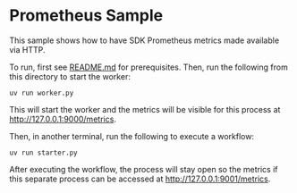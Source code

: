 # Prometheus Sample

This sample shows how to have SDK Prometheus metrics made available via HTTP.

To run, first see [README.md](../README.md) for prerequisites. Then, run the following from this directory to start the
worker:

    uv run worker.py

This will start the worker and the metrics will be visible for this process at http://127.0.0.1:9000/metrics.

Then, in another terminal, run the following to execute a workflow:

    uv run starter.py

After executing the workflow, the process will stay open so the metrics if this separate process can be accessed at
http://127.0.0.1:9001/metrics.